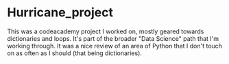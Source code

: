 # Hurricane_project

This was a codeacademy project I worked on, mostly geared towards dictionaries and loops. It's part of the broader "Data Science" path that I'm working through. 
It was a nice review of an area of Python that I don't touch on as often as I should (that being dictionaries).

